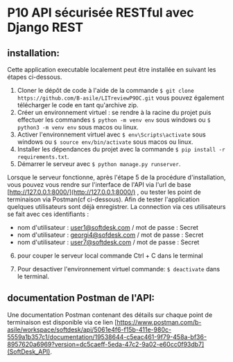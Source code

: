 # P10 API sécurisée RESTful avec Django REST #
## installation: ##
Cette application executable localement peut être installée en suivant les étapes ci-dessous.
1. Cloner le dépôt de code à l'aide de la commande ```$ git clone https://github.com/B-asile/LITreviewP9OC.git``` vous pouvez également télécharger le code en tant qu'archive zip.
2. Créer un environnement virtuel : se rendre à la racine du projet puis effectuer les commandes ```$ python -m venv env``` sous windows ou ```$ python3 -m venv env``` sous macos ou linux.
3. Activer l'environnement virtuel avec ```$ env\Scripts\activate``` sous windows ou ```$ source env/bin/activate``` sous macos ou linux.
4. Installer les dépendances du projet avec la commande ```$ pip install -r requirements.txt```.
5. Démarrer le serveur avec ```$ python manage.py runserver```.

Lorsque le serveur fonctionne, après l'étape 5 de la procédure d'installation, vous pouvez vous rendre sur l'interface de l'API via l'url de base [http://127.0.0.1:8000/](http://127.0.0.1:8000/) , ou tester les point de terminaison via Postman(cf ci-dessous).
Afin de tester l'application quelques utilisateurs sont déjà enregistrer.
La connection via ces utilisateurs se fait avec ces identifiants :
  *  nom d'utilisateur : user1@softdesk.com / mot de passe : Secret 
  *   nom d'utilisateur : georgi4@sofdesk.com / mot de passe : Secret 
  *   nom d'utilisateur : user7@softdesk.com / mot de passe : Secret

6. pour couper le serveur local commande Ctrl + C dans le terminal

7. Pour desactiver l'environnement virtuel commande:  ```$ deactivate``` dans le terminal.

## documentation Postman de l'API: ##
Une documentation Postman contenant des détails sur chaque point de terminaison est disponible via ce lien [https://www.postman.com/b-asile/workspace/softdesk/api/5061e4f6-f15b-411e-980c-5559a1b357c1/documentation/19538644-c5eac461-9f79-458a-bf36-8957620a6969?version=dc5caeff-5eda-47c2-9a02-e60cc0f93db7](SoftDesk_API).
